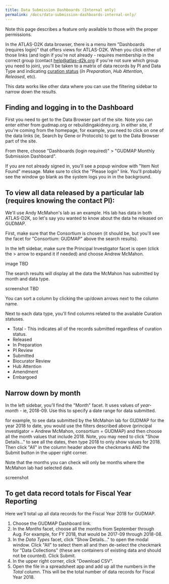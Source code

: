 ```yaml
---
title: Data Submission Dashboards (Internal only)
permalink: /docs/data-submission-dashboards-internal-only/
---
```


Note this page describes a feature only available to those with the proper permissions.

In the ATLAS-D2K data browser, there is a menu item "Dashboards (requires login)" that offers views for ATLAS-D2K. When you click either of those links (and login if you're not already - requires membership in the correct group (contact [help@atlas-d2k.org](help@atlas-d2k.org) if you're not sure which group you need to join), you'll be taken to a matrix of data records by PI and Data Type and indicating [curation status](/docs/curation-workflow) (_In Preparation_, _Hub Attention_, _Released_, etc).

This data works like other data where you can use the filtering sidebar to narrow down the results.

## Finding and logging in to the Dashboard

First you need to get to the Data Browser part of the site. Note you can enter either from gudmap.org or rebuildingakidney.org. In either site, if you're coming from the homepage, for example, you need to click on one of the data links (ie, Search by Gene or Protocols) to get to the Data Browser part of the site.

From there, choose "Dashboards (login required)" > "GUDMAP Monthly Submission Dashboard".

If you are not already signed in, you'll see a popup window with "Item Not Found" message. Make sure to click the "Please login" link. You'll probably see the window go blank as the system logs you in in the background.

## To view all data released by a particular lab (requires knowing the contact PI):

We'll use Andy McMahon's lab as an example. His lab has data in both ATLAS-D2K, so let's say you wanted to know about the data he released on GUDMAP.

First, make sure that the Consortium is chosen (it should be, but you'll see the facet for "Consortium: GUDMAP" above the search results).

In the left sidebar, make sure the Principal Investigator facet is open (click the > arrow to expand it if needed) and choose Andrew McMahon.

image TBD

The search results will display all the data the McMahon has submitted by month and data type.

screenshot TBD

You can sort a column by clicking the up/down arrows next to the column name.

Next to each data type, you'll find columns related to the available Curation statuses.

* Total - This indicates all of the records submitted regardless of curation status.
* Released 	
* In Preparation 	
* PI Review 	
* Submitted 	
* Biocurator Review 	
* Hub Attention 	
* Amendment 	
* Embargoed

## Narrow down by month

In the left sidebar, you'll find the "Month" facet. It uses values of _year-month_ - ie, 2018-09. Use this to specify a date range for data submitted.

for example, to see data submitted by the McMahon lab for GUDMAP for the year 2018 to date, you would use the filters described above (principal investigator = Andrew McMahon, consortium = GUDMAP) and then choose all the month values that include 2018. Note, you may need to click "Show Details..." to see all the dates, then type 2018 to only show values for 2018. Then click "All" in the column header above the checkmarks AND the Submit button in the upper right corner.

Note that the months you can check will only be months where the McMahon lab had selected data.

screenshot

## To get data record totals for Fiscal Year Reporting

Here we'll total up all data records for the Fiscal Year 2018 for GUDMAP.

1. Choose the GUDMAP Dashboard link.
2. In the _Months_ facet, choose all the months from September through Aug. For example, for FY 2018, that would be 2017-09 through 2018-08.
3. In the _Data Types_ facet, click "Show Details..." to open the modal window. Click "All" to select them all and then de-select the checkmark for "Data Collections" (these are containers of existing data and should not be counted). Click Submit.
4. In the upper right corner, click "Download CSV".
5. Open the file in a spreadsheet app and add up all the numbers in the _Total_ column. This will be the total number of data records for Fiscal Year 2018.

